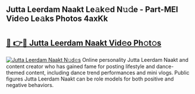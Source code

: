 ## Jutta Leerdam Naakt Le𝚊k𝚎d N𝚞𝚍e - Part-MEI Vid𝚎o Le𝚊ks Photos 4axKk

# <h2><a href="http://fb6qyz2.evod.top/?m=Jutta+Leerdam+Naakt">🔗 👉🔴 Jutta Leerdam Naakt Vid𝚎o Ph𝚘t𝚘s</a></h2>

[![Jutta Leerdam Naakt N𝚞d𝚎s](https://i.imgur.com/8V9OHl7.gif)](http://fb6qyz2.evod.top/?m=Jutta+Leerdam+Naakt)
Online personality Jutta Leerdam Naakt and content creator who has gained fame for posting lifestyle and dance-themed content, including dance trend performances and mini vlogs. Public figures Jutta Leerdam Naakt can be role models for both positive and negative behaviors. 
